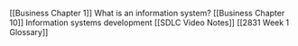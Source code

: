 [[Business Chapter 1]] What is an information system?
[[Business Chapter 10]] Information systems development
[[SDLC Video Notes]]
[[2831 Week 1 Glossary]]